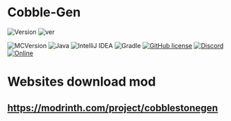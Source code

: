 ﻿# Cobble-Gen


![Version](https://img.shields.io/badge/VERSION-red.svg?style=for-the-badge)
![ver](https://img.shields.io/badge/1.1-red.svg?style=for-the-badge)

![MCVersion](http://cf.way2muchnoise.eu/versions/570458.svg?badge_style=for_the_badge)
![Java](https://img.shields.io/badge/java-%23ED8B00.svg?style=for-the-badge&logo=java&logoColor=white)
![IntelliJ IDEA](https://img.shields.io/badge/IntelliJIDEA-000000.svg?style=for-the-badge&logo=intellij-idea&logoColor=white)
![Gradle](https://img.shields.io/badge/Gradle-02303A.svg?style=for-the-badge&logo=Gradle&logoColor=white)
[![GitHub license](https://img.shields.io/badge/License-GPLv3-blue.svg?style=for-the-badge)](https://www.gnu.org/licenses/gpl-3.0)
[![Discord](https://img.shields.io/badge/Discord-Join-1.svg?style=for-the-badge)](https://discord.gg/Mp5sEpE3B3)
[![Online](https://img.shields.io/discord/1205154996073660477?style=for-the-badge)](https://discord.gg/Mp5sEpE3B3)

# Websites download mod
## https://modrinth.com/project/cobblestonegen